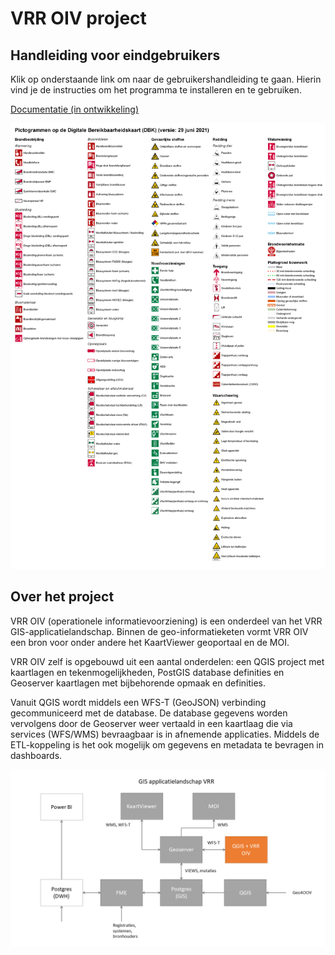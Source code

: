 # VRR OIV project

## Handleiding voor eindgebruikers

Klik op onderstaande link om naar de gebruikershandleiding te gaan.
Hierin vind je de instructies om het programma te installeren en te gebruiken.

[Documentatie (in ontwikkeling)](https://vr-rr.github.io/vrr-oiv/)


![alt text](./geoserver/png/legenda_vrr_oiv.png "Legenda alle symbolen")

## Over het project

VRR OIV (operationele informatievoorziening) is een onderdeel van het VRR GIS-applicatielandschap. Binnen de geo-informatieketen vormt VRR OIV een bron voor onder andere het KaartViewer geoportaal en de MOI.  

VRR OIV zelf is opgebouwd uit een aantal onderdelen: een QGIS project met kaartlagen en tekenmogelijkheden, PostGIS database definities en Geoserver kaartlagen met bijbehorende opmaak en definities. 

Vanuit QGIS wordt middels een WFS-T (GeoJSON) verbinding gecommuniceerd met de database. De database gegevens worden vervolgens door de Geoserver weer vertaald in een kaartlaag die via services (WFS/WMS) bevraagbaar is in afnemende applicaties. Middels de ETL-koppeling is het ook mogelijk om gegevens en metadata te bevragen in dashboards.

![alt text](./docs/assets/architectuur_geo.png "Architectuur geo")

